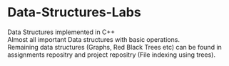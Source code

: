 # Data-Structures-Labs
Data Structures implemented in C++ <br>
Almost all important Data structures with basic operations.<br> 
Remaining data structures (Graphs, Red Black Trees etc) can be found in assignments repositry and project repositry (File indexing using trees). 
